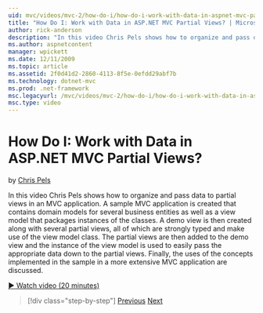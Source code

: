 ```yaml
---
uid: mvc/videos/mvc-2/how-do-i/how-do-i-work-with-data-in-aspnet-mvc-partial-views
title: "How Do I: Work with Data in ASP.NET MVC Partial Views? | Microsoft Docs"
author: rick-anderson
description: "In this video Chris Pels shows how to organize and pass data to partial views in an MVC application. A sample MVC application is created that contains domain..."
ms.author: aspnetcontent
manager: wpickett
ms.date: 12/11/2009
ms.topic: article
ms.assetid: 2f0d41d2-2860-4113-8f5e-0efdd29abf7b
ms.technology: dotnet-mvc
ms.prod: .net-framework
msc.legacyurl: /mvc/videos/mvc-2/how-do-i/how-do-i-work-with-data-in-aspnet-mvc-partial-views
msc.type: video
---
```

How Do I: Work with Data in ASP.NET MVC Partial Views?
====================
by [Chris Pels](https://twitter.com/chrispels)

In this video Chris Pels shows how to organize and pass data to partial views in an MVC application. A sample MVC application is created that contains domain models for several business entities as well as a view model that packages instances of the classes. A demo view is then created along with several partial views, all of which are strongly typed and make use of the view model class. The partial views are then added to the demo view and the instance of the view model is used to easily pass the appropriate data down to the partial views. Finally, the uses of the concepts implemented in the sample in a more extensive MVC application are discussed.

[&#9654; Watch video (20 minutes)](https://channel9.msdn.com/Blogs/ASP-NET-Site-Videos/how-do-i-work-with-data-in-aspnet-mvc-partial-views)

> [!div class="step-by-step"]
> [Previous](how-do-i-return-json-formatted-data-for-an-ajax-call-in-an-aspnet-mvc-web-application.md)
> [Next](how-do-i-implement-view-models-to-manage-data-for-aspnet-mvc-views.md)
